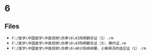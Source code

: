# 6

## Files

- `F:/医学\中国医学\中医视频\伤寒\6\41阳明腑实证（1）.rm`
- `F:/医学\中国医学\中医视频\伤寒\6\43阳明腑实证（3）、脾约证.rm`
- `F:/医学\中国医学\中医视频\伤寒\6\48少阳病纲要、小柴胡汤的适应证（1）.rm`
